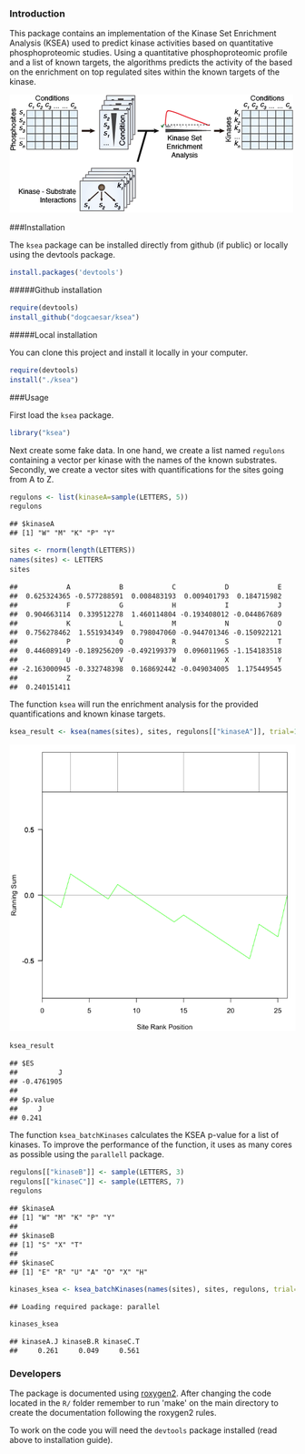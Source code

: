 ### Introduction

This package contains an implementation of the Kinase Set Enrichment Analysis (KSEA) used to predict kinase activities based on quantitative phosphoproteomic studies. Using a quantitative phosphoproteomic profile and a list of known targets, the algorithms predicts the activity of the based on the enrichment on top regulated sites within the known targets of the kinase.

![kinase](./kinase_GSEA.png)

###Installation

The `ksea` package can be installed directly from github (if public) or locally using the devtools package.


```r
install.packages('devtools')
```

#####Github installation


```r
require(devtools)
install_github("dogcaesar/ksea")
```

#####Local installation

You can clone this project and install it locally in your computer.


```r
require(devtools)
install("./ksea")
```

###Usage

First load the `ksea` package.


```r
library("ksea")
```

Next create some fake data. In one hand, we create a list named `regulons` containing a vector per kinase with the names of the known substrates. Secondly, we create a vector sites with quantifications for the sites going from A to Z.


```r
regulons <- list(kinaseA=sample(LETTERS, 5))
regulons
```

```
## $kinaseA
## [1] "W" "M" "K" "P" "Y"
```

```r
sites <- rnorm(length(LETTERS))
names(sites) <- LETTERS
sites
```

```
##            A            B            C            D            E 
##  0.625324365 -0.577288591  0.008483193  0.009401793  0.184715982 
##            F            G            H            I            J 
##  0.904663114  0.339512278  1.460114804 -0.193408012 -0.044867689 
##            K            L            M            N            O 
##  0.756278462  1.551934349  0.798047060 -0.944701346 -0.150922121 
##            P            Q            R            S            T 
##  0.446089149 -0.189256209 -0.492199379  0.096011965 -1.154183518 
##            U            V            W            X            Y 
## -2.163000945 -0.332748398  0.168692442 -0.049034005  1.175449545 
##            Z 
##  0.240151411
```

The function `ksea` will run the enrichment analysis for the provided quantifications and known kinase targets.


```r
ksea_result <- ksea(names(sites), sites, regulons[["kinaseA"]], trial=1000, significance = TRUE)
```

![plot of chunk ksea](figure/ksea-1.png) 

```r
ksea_result
```

```
## $ES
##          J 
## -0.4761905 
## 
## $p.value
##     J 
## 0.241
```

The function `ksea_batchKinases` calculates the KSEA p-value for a list of kinases. To improve the performance of the function, it uses as many cores as possible using the `parallell` package.


```r
regulons[["kinaseB"]] <- sample(LETTERS, 3)
regulons[["kinaseC"]] <- sample(LETTERS, 7)
regulons
```

```
## $kinaseA
## [1] "W" "M" "K" "P" "Y"
## 
## $kinaseB
## [1] "S" "X" "T"
## 
## $kinaseC
## [1] "E" "R" "U" "A" "O" "X" "H"
```

```r
kinases_ksea <- ksea_batchKinases(names(sites), sites, regulons, trial=1000)
```

```
## Loading required package: parallel
```

```r
kinases_ksea
```

```
## kinaseA.J kinaseB.R kinaseC.T 
##     0.261     0.049     0.561
```


### Developers

The package is documented using [roxygen2](http://cran.r-project.org/web/packages/roxygen2/index.html). After changing the code located in the `R/` folder remember to run 'make' on the main directory to create the documentation following the roxygen2 rules.

To work on the code you will need the `devtools` package installed (read above to installation guide).
